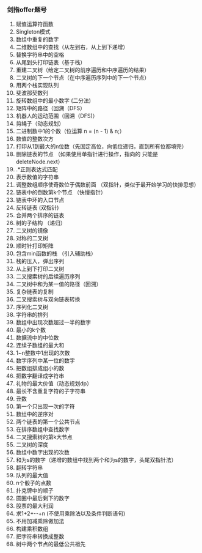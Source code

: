 ### 剑指offer题号

1. 赋值运算符函数
2. Singleton模式
3. 数组中重复的数字
4. 二维数组中的查找（从左到右，从上到下递增）
5. 替换字符串中的空格
6. 从尾到头打印链表（基于栈）
7. 重建二叉树（给定二叉树的前序遍历和中序遍历的结果）
8. 二叉树的下一个节点（在中序遍历序列中的下一个节点）
9. 用两个栈实现队列
10. 斐波那契数列
11. 旋转数组中的最小数字  (二分法)
12. 矩阵中的路径（回溯（DFS）
13. 机器人的运动范围（回溯（DFS)）
14. 剪绳子（动态规划）
15. 二进制数中1的个数（位运算  n = (n - 1) & n;）
16. 数值的整数次方
17. 打印从1到最大的n位数（先固定高位，向低位递归，直到所有位都填完）
18. 删除链表的节点 （如果使用单指针进行操作，指向的 只能是 deleteNode.next）
19.  .*正则表达式匹配
20. 表示数值的字符串
21. 调整数组顺序使奇数位于偶数前面  （双指针，类似于最开始学习的快排思想）
22. 链表中的倒数第k个节点 （快慢指针）
23. 链表中环的入口节点
24. 反转链表 (双指针)
25. 合并两个排序的链表
26. 树的子结构  （递归）
27. 二叉树的镜像
28. 对称的二叉树
29. 顺时针打印矩阵
30. 包含min函数的栈 （引入辅助栈）
31. 栈的压入，弹出序列
32. 从上到下打印二叉树
33. 二叉搜索树的后续遍历序列
34. 二叉树中和为某一值的路径（回溯）
35. 复杂链表的复制
36. 二叉搜索树与双向链表转换
37. 序列化二叉树
38. 字符串的排列
39. 数组中出现次数超过一半的数字
40. 最小的k个数
41. 数据流中的中位数
42. 连续子数组的最大和
43. 1~n整数中1出现的次数
44. 数字序列中某一位的数字
45. 把数组排成组小的数
46. 把数字翻译成字符串
47. 礼物的最大价值（动态规划dp）
48. 最长不含重复字符的子字符串
49. 丑数
50. 第一个只出现一次的字符
51. 数组中的逆序对
52. 两个链表的第一个公共节点
53. 在排序数组中查找数字
54. 二叉搜索树的第k大节点
55. 二叉树的深度
56. 数组中数字出现的次数
57. 和为s的数字（递增的数组中找到两个和为s的数字，头尾双指针法）
58. 翻转字符串
59. 队列的最大值
60. n个骰子的点数
61. 扑克牌中的顺子
62. 圆圈中最后剩下的数字
63. 股票的最大利润
64. 求1+2+···+n (不使用乘除法以及条件判断语句)
65. 不用加减乘除做加法
66. 构建乘积数组
67. 把字符串转换成整数
68. 树中两个节点的最低公共祖先


